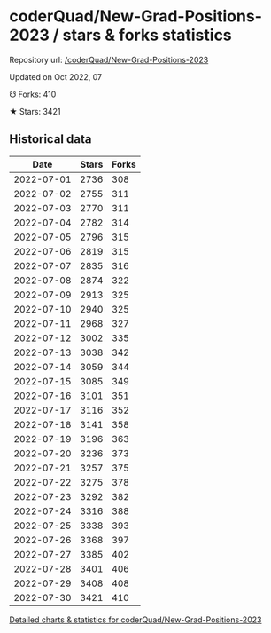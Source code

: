 # coderQuad/New-Grad-Positions-2023 / stars & forks statistics

Repository url: [/coderQuad/New-Grad-Positions-2023](https://github.com/coderQuad/New-Grad-Positions-2023)

Updated on Oct 2022, 07

☋ Forks: 410

★ Stars: 3421

## Historical data
| Date | Stars | Forks |
|------|-------|-------|
| 2022-07-01 | 2736 | 308 | 
| 2022-07-02 | 2755 | 311 | 
| 2022-07-03 | 2770 | 311 | 
| 2022-07-04 | 2782 | 314 | 
| 2022-07-05 | 2796 | 315 | 
| 2022-07-06 | 2819 | 315 | 
| 2022-07-07 | 2835 | 316 | 
| 2022-07-08 | 2874 | 322 | 
| 2022-07-09 | 2913 | 325 | 
| 2022-07-10 | 2940 | 325 | 
| 2022-07-11 | 2968 | 327 | 
| 2022-07-12 | 3002 | 335 | 
| 2022-07-13 | 3038 | 342 | 
| 2022-07-14 | 3059 | 344 | 
| 2022-07-15 | 3085 | 349 | 
| 2022-07-16 | 3101 | 351 | 
| 2022-07-17 | 3116 | 352 | 
| 2022-07-18 | 3141 | 358 | 
| 2022-07-19 | 3196 | 363 | 
| 2022-07-20 | 3236 | 373 | 
| 2022-07-21 | 3257 | 375 | 
| 2022-07-22 | 3275 | 378 | 
| 2022-07-23 | 3292 | 382 | 
| 2022-07-24 | 3316 | 388 | 
| 2022-07-25 | 3338 | 393 | 
| 2022-07-26 | 3368 | 397 | 
| 2022-07-27 | 3385 | 402 | 
| 2022-07-28 | 3401 | 406 | 
| 2022-07-29 | 3408 | 408 | 
| 2022-07-30 | 3421 | 410 | 


[Detailed charts & statistics for coderQuad/New-Grad-Positions-2023](https://reviewgithub.com/rep/coderQuad/New-Grad-Positions-2023)
